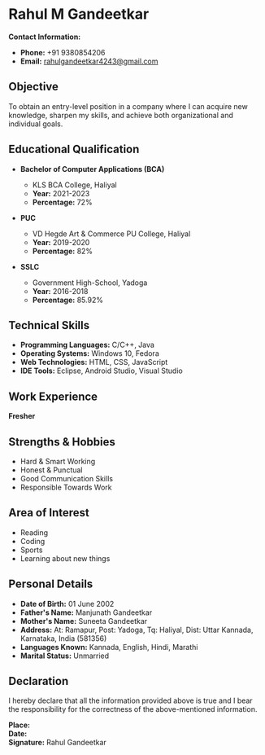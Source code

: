 # Rahul M Gandeetkar

**Contact Information:**
- **Phone:** +91 9380854206
- **Email:** [rahulgandeetkar4243@gmail.com](mailto:rahulgandeetkar4243@gmail.com)

## Objective
To obtain an entry-level position in a company where I can acquire new knowledge, sharpen my skills, and achieve both organizational and individual goals.

## Educational Qualification
- **Bachelor of Computer Applications (BCA)**
  - KLS BCA College, Haliyal
  - **Year:** 2021-2023
  - **Percentage:** 72%

- **PUC**
  - VD Hegde Art & Commerce PU College, Haliyal
  - **Year:** 2019-2020
  - **Percentage:** 82%

- **SSLC**
  - Government High-School, Yadoga
  - **Year:** 2016-2018
  - **Percentage:** 85.92%

## Technical Skills
- **Programming Languages:** C/C++, Java
- **Operating Systems:** Windows 10, Fedora
- **Web Technologies:** HTML, CSS, JavaScript
- **IDE Tools:** Eclipse, Android Studio, Visual Studio

## Work Experience
**Fresher**

## Strengths & Hobbies
- Hard & Smart Working
- Honest & Punctual
- Good Communication Skills
- Responsible Towards Work

## Area of Interest
- Reading
- Coding
- Sports
- Learning about new things

## Personal Details
- **Date of Birth:** 01 June 2002
- **Father's Name:** Manjunath Gandeetkar
- **Mother's Name:** Suneeta Gandeetkar
- **Address:** At: Ramapur, Post: Yadoga, Tq: Haliyal, Dist: Uttar Kannada, Karnataka, India (581356)
- **Languages Known:** Kannada, English, Hindi, Marathi
- **Marital Status:** Unmarried

## Declaration
I hereby declare that all the information provided above is true and I bear the responsibility for the correctness of the above-mentioned information.

**Place:**  
**Date:**  
**Signature:** Rahul Gandeetkar
